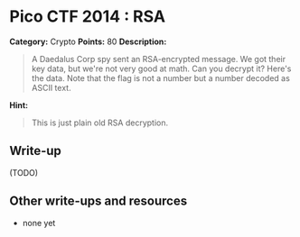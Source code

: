 # Pico CTF 2014 : RSA

**Category:** Crypto
**Points:** 80
**Description:**

>A Daedalus Corp spy sent an RSA-encrypted message. We got their key data, but we're not very good at math. Can you decrypt it? Here's the data. Note that the flag is not a number but a number decoded as ASCII text.

**Hint:**
>This is just plain old RSA decryption.

## Write-up

(TODO)

## Other write-ups and resources

* none yet
